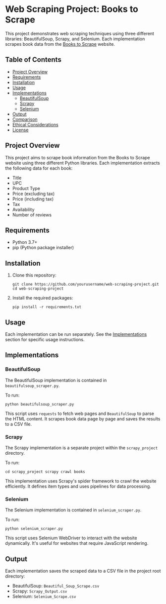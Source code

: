 
# Web Scraping Project: Books to Scrape

This project demonstrates web scraping techniques using three different libraries: BeautifulSoup, Scrapy, and Selenium. Each implementation scrapes book data from the [Books to Scrape](http://books.toscrape.com/) website.

## Table of Contents

-   [Project Overview](#project-overview)
-   [Requirements](#requirements)
-   [Installation](#installation)
-   [Usage](#usage)
-   [Implementations](#implementations)
    -   [BeautifulSoup](#beautifulsoup)
    -   [Scrapy](#scrapy)
    -   [Selenium](#selenium)
-   [Output](#output)
-   [Comparison](#comparison)
-   [Ethical Considerations](#ethical-considerations)
-   [License](#license)

## Project Overview

This project aims to scrape book information from the Books to Scrape website using three different Python libraries. Each implementation extracts the following data for each book:

-   Title
-   UPC
-   Product Type
-   Price (excluding tax)
-   Price (including tax)
-   Tax
-   Availability
-   Number of reviews

## Requirements

-   Python 3.7+
-   pip (Python package installer)

## Installation

1.  Clone this repository:
    
    `git clone https://github.com/yourusername/web-scraping-project.git cd web-scraping-project`
    

2.  Install the required packages:
    
    `pip install -r requirements.txt`
    

## Usage

Each implementation can be run separately. See the [Implementations](#implementations) section for specific usage instructions.

## Implementations

### BeautifulSoup

The BeautifulSoup implementation is contained in `beautifulsoup_scraper.py`.

To run:

`python beautifulsoup_scraper.py`

This script uses `requests` to fetch web pages and `BeautifulSoup` to parse the HTML content. It scrapes book data page by page and saves the results to a CSV file.

### Scrapy

The Scrapy implementation is a separate project within the `scrapy_project` directory.

To run:

`cd scrapy_project scrapy crawl books`

This implementation uses Scrapy's spider framework to crawl the website efficiently. It defines item types and uses pipelines for data processing.

### Selenium

The Selenium implementation is contained in `selenium_scraper.py`.

To run:

`python selenium_scraper.py`

This script uses Selenium WebDriver to interact with the website dynamically. It's useful for websites that require JavaScript rendering.

## Output

Each implementation saves the scraped data to a CSV file in the project root directory:

-   BeautifulSoup: `Beautiful_Soup_Scrape.csv`
-   Scrapy: `Scrapy_Output.csv`
-   Selenium: `Selenium_Scrape.csv`

